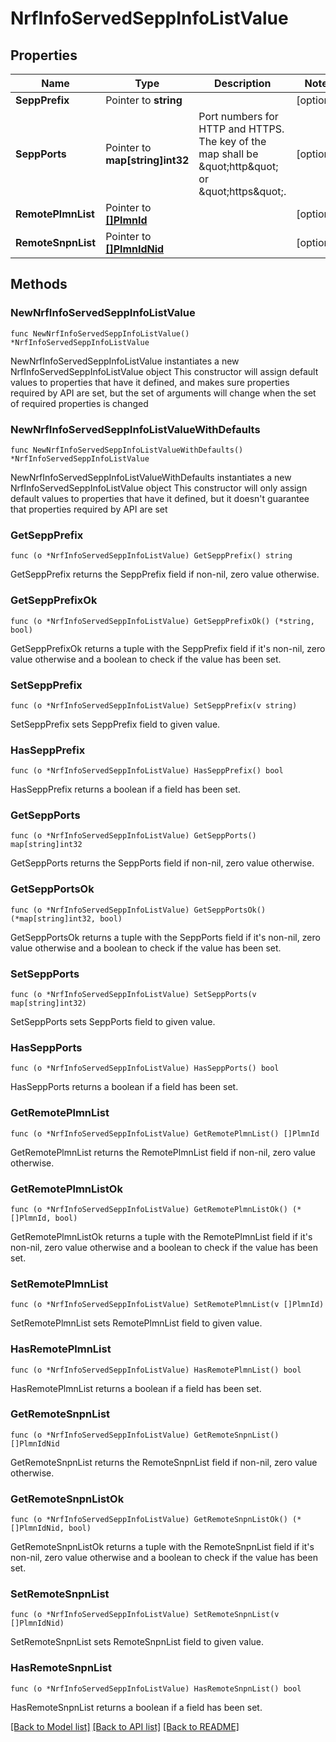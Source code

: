 # NrfInfoServedSeppInfoListValue

## Properties

Name | Type | Description | Notes
------------ | ------------- | ------------- | -------------
**SeppPrefix** | Pointer to **string** |  | [optional] 
**SeppPorts** | Pointer to **map[string]int32** | Port numbers for HTTP and HTTPS. The key of the map shall be \&quot;http\&quot; or \&quot;https\&quot;.  | [optional] 
**RemotePlmnList** | Pointer to [**[]PlmnId**](PlmnId.md) |  | [optional] 
**RemoteSnpnList** | Pointer to [**[]PlmnIdNid**](PlmnIdNid.md) |  | [optional] 

## Methods

### NewNrfInfoServedSeppInfoListValue

`func NewNrfInfoServedSeppInfoListValue() *NrfInfoServedSeppInfoListValue`

NewNrfInfoServedSeppInfoListValue instantiates a new NrfInfoServedSeppInfoListValue object
This constructor will assign default values to properties that have it defined,
and makes sure properties required by API are set, but the set of arguments
will change when the set of required properties is changed

### NewNrfInfoServedSeppInfoListValueWithDefaults

`func NewNrfInfoServedSeppInfoListValueWithDefaults() *NrfInfoServedSeppInfoListValue`

NewNrfInfoServedSeppInfoListValueWithDefaults instantiates a new NrfInfoServedSeppInfoListValue object
This constructor will only assign default values to properties that have it defined,
but it doesn't guarantee that properties required by API are set

### GetSeppPrefix

`func (o *NrfInfoServedSeppInfoListValue) GetSeppPrefix() string`

GetSeppPrefix returns the SeppPrefix field if non-nil, zero value otherwise.

### GetSeppPrefixOk

`func (o *NrfInfoServedSeppInfoListValue) GetSeppPrefixOk() (*string, bool)`

GetSeppPrefixOk returns a tuple with the SeppPrefix field if it's non-nil, zero value otherwise
and a boolean to check if the value has been set.

### SetSeppPrefix

`func (o *NrfInfoServedSeppInfoListValue) SetSeppPrefix(v string)`

SetSeppPrefix sets SeppPrefix field to given value.

### HasSeppPrefix

`func (o *NrfInfoServedSeppInfoListValue) HasSeppPrefix() bool`

HasSeppPrefix returns a boolean if a field has been set.

### GetSeppPorts

`func (o *NrfInfoServedSeppInfoListValue) GetSeppPorts() map[string]int32`

GetSeppPorts returns the SeppPorts field if non-nil, zero value otherwise.

### GetSeppPortsOk

`func (o *NrfInfoServedSeppInfoListValue) GetSeppPortsOk() (*map[string]int32, bool)`

GetSeppPortsOk returns a tuple with the SeppPorts field if it's non-nil, zero value otherwise
and a boolean to check if the value has been set.

### SetSeppPorts

`func (o *NrfInfoServedSeppInfoListValue) SetSeppPorts(v map[string]int32)`

SetSeppPorts sets SeppPorts field to given value.

### HasSeppPorts

`func (o *NrfInfoServedSeppInfoListValue) HasSeppPorts() bool`

HasSeppPorts returns a boolean if a field has been set.

### GetRemotePlmnList

`func (o *NrfInfoServedSeppInfoListValue) GetRemotePlmnList() []PlmnId`

GetRemotePlmnList returns the RemotePlmnList field if non-nil, zero value otherwise.

### GetRemotePlmnListOk

`func (o *NrfInfoServedSeppInfoListValue) GetRemotePlmnListOk() (*[]PlmnId, bool)`

GetRemotePlmnListOk returns a tuple with the RemotePlmnList field if it's non-nil, zero value otherwise
and a boolean to check if the value has been set.

### SetRemotePlmnList

`func (o *NrfInfoServedSeppInfoListValue) SetRemotePlmnList(v []PlmnId)`

SetRemotePlmnList sets RemotePlmnList field to given value.

### HasRemotePlmnList

`func (o *NrfInfoServedSeppInfoListValue) HasRemotePlmnList() bool`

HasRemotePlmnList returns a boolean if a field has been set.

### GetRemoteSnpnList

`func (o *NrfInfoServedSeppInfoListValue) GetRemoteSnpnList() []PlmnIdNid`

GetRemoteSnpnList returns the RemoteSnpnList field if non-nil, zero value otherwise.

### GetRemoteSnpnListOk

`func (o *NrfInfoServedSeppInfoListValue) GetRemoteSnpnListOk() (*[]PlmnIdNid, bool)`

GetRemoteSnpnListOk returns a tuple with the RemoteSnpnList field if it's non-nil, zero value otherwise
and a boolean to check if the value has been set.

### SetRemoteSnpnList

`func (o *NrfInfoServedSeppInfoListValue) SetRemoteSnpnList(v []PlmnIdNid)`

SetRemoteSnpnList sets RemoteSnpnList field to given value.

### HasRemoteSnpnList

`func (o *NrfInfoServedSeppInfoListValue) HasRemoteSnpnList() bool`

HasRemoteSnpnList returns a boolean if a field has been set.


[[Back to Model list]](../README.md#documentation-for-models) [[Back to API list]](../README.md#documentation-for-api-endpoints) [[Back to README]](../README.md)


